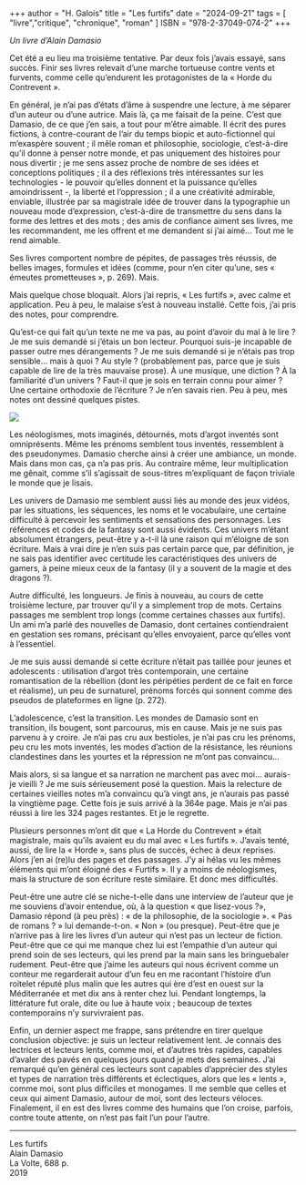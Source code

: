 +++
author = "H. Galois"
title = "Les furtifs"
date = "2024-09-21"
tags = [
    "livre","critique", "chronique", "roman"
]
ISBN = "978-2-37049-074-2"
+++

<i>Un livre d’Alain Damasio</i>

Cet été a eu lieu ma troisième tentative. Par deux fois j’avais essayé, sans succès. Finir ses livres relevait d’une marche tortueuse contre vents et furvents, comme celle qu’endurent les protagonistes de la « Horde du Contrevent ».  

En général, je n’ai pas d’états d’âme à suspendre une lecture, à me séparer d’un auteur ou d’une autrice. Mais là, ça me faisait de la peine. C’est que Damasio, de ce que j’en sais, a tout pour m’être aimable. Il écrit des pures fictions, à contre-courant de l’air du temps biopic et auto-fictionnel qui m’exaspère souvent ; il mêle roman et philosophie, sociologie, c’est-à-dire qu’il donne à penser notre monde, et pas uniquement des histoires pour nous divertir ; je me sens assez proche de nombre de ses idées et conceptions politiques ; il a des réflexions très intéressantes sur les technologies - le pouvoir qu’elles donnent et la puissance qu’elles amoindrissent -, la liberté et l’oppression ; il a une créativité admirable, enviable, illustrée par sa magistrale idée de trouver dans la typographie un nouveau mode d’expression, c’est-à-dire de transmettre du sens dans la forme des lettres et des mots ; des amis de confiance aiment ses livres, me les recommandent, me les offrent et me demandent si j’ai aimé… Tout me le rend aimable.  

Ses livres comportent nombre de pépites, de passages très réussis, de belles images, formules et idées (comme, pour n’en citer qu’une, ses « émeutes prometteuses », p. 269). Mais.  

Mais quelque chose bloquait. Alors j’ai repris, « Les furtifs », avec calme et application. Peu à peu, le malaise s’est à nouveau installé. Cette fois, j’ai pris des notes, pour comprendre.  

Qu’est-ce qui fait qu’un texte ne me va pas, au point d’avoir du mal à le lire ? Je me suis demandé si j’étais un bon lecteur. Pourquoi suis-je incapable de passer outre mes dérangements ? Je me suis demandé si je n’étais pas trop sensible… mais à quoi ? Au style ? (probablement pas, parce que je suis capable de lire de la très mauvaise prose). À une musique, une diction ? À la familiarité d’un univers ? Faut-il que je sois en terrain connu pour aimer ? Une certaine orthodoxie de l’écriture ? Je n’en savais rien. Peu à peu, mes notes ont dessiné quelques pistes.  

![](/images/LesFurtifs.jpeg)

Les néologismes, mots imaginés, détournés, mots d’argot inventés sont omniprésents. Même les prénoms semblent tous inventés, ressemblent à des pseudonymes. Damasio cherche ainsi à créer une ambiance, un monde. Mais dans mon cas, ça n’a pas pris. Au contraire même, leur multiplication me gênait, comme s’il s’agissait de sous-titres m’expliquant de façon triviale le monde que je lisais.  

Les univers de Damasio me semblent aussi liés au monde des jeux vidéos, par les situations, les séquences, les noms et le vocabulaire, une certaine difficulté à percevoir les sentiments et sensations des personnages. Les références et codes de la fantasy sont aussi évidents. Ces univers m’étant absolument étrangers, peut-être y a-t-il là une raison qui m’éloigne de son écriture. Mais à vrai dire je n’en suis pas certain parce que, par définition, je ne sais pas identifier avec certitude les caractéristiques des univers de gamers, à peine mieux ceux de la fantasy (il y a souvent de la magie et des dragons ?).  

Autre difficulté, les longueurs. Je finis à nouveau, au cours de cette troisième lecture, par trouver qu’il y a simplement trop de mots. Certains passages me semblent trop longs (comme certaines chasses aux furtifs). Un ami m’a parlé des nouvelles de Damasio, dont certaines contiendraient en gestation ses romans, précisant qu’elles envoyaient, parce qu’elles vont à l’essentiel.  

Je me suis aussi demandé si cette écriture n’était pas taillée pour jeunes et adolescents : utilisation d’argot très contemporain, une certaine romantisation de la rébellion (dont les péripéties perdent de ce fait en force et réalisme), un peu de surnaturel, prénoms forcés qui sonnent comme des pseudos de plateformes en ligne (p. 272).  

L’adolescence, c’est la transition. Les mondes de Damasio sont en transition, ils bougent, sont parcourus, mis en cause. Mais je ne suis pas parvenu à y croire. Je n’ai pas cru aux bestioles, je n’ai pas cru les prénoms, peu cru les mots inventés, les modes d’action de la résistance, les réunions clandestines dans les yourtes et la répression ne m’ont pas convaincu…  

Mais alors, si sa langue et sa narration ne marchent pas avec moi… aurais-je vieilli ? Je me suis sérieusement posé la question. Mais la relecture de certaines vieilles notes m’a convaincu qu’à vingt ans, je n’aurais pas passé la vingtième page. Cette fois je suis arrivé à la 364e page. Mais je n’ai pas réussi à lire les 324 pages restantes. Et je le regrette.  

Plusieurs personnes m’ont dit que « La Horde du Contrevent » était magistrale, mais qu’ils avaient eu du mal avec « Les furtifs ». J’avais tenté, aussi, de lire la « Horde », sans plus de succès, échec à deux reprises. Alors j’en ai (re)lu des pages et des passages. J’y ai hélas vu les mêmes éléments qui m’ont éloigné des « Furtifs ». Il y a moins de néologismes, mais la structure de son écriture reste similaire. Et donc mes difficultés.  

Peut-être une autre clé se niche-t-elle dans une interview de l’auteur que je me souviens d’avoir entendue, où, à la question « que lisez-vous ?», Damasio répond (à peu près) : « de la philosophie, de la sociologie ». « Pas de romans ? » lui demande-t-on. « Non » (ou presque). Peut-être que je n’arrive pas à lire les livres d’un auteur qui n’est pas un lecteur de fiction. Peut-être que ce qui me manque chez lui est l’empathie d’un auteur qui prend soin de ses lecteurs, qui les prend par la main sans les bringuebaler rudement. Peut-être que j’aime les auteurs qui nous écrivent comme un conteur me regarderait autour d’un feu en me racontant l’histoire d’un roitelet réputé plus malin que les autres qui ère d’est en ouest sur la Méditerranée et met dix ans à renter chez lui. Pendant longtemps, la littérature fut orale, dite ou lue à haute voix ; beaucoup de textes contemporains n’y survivraient pas.  

Enfin, un dernier aspect me frappe, sans prétendre en tirer quelque conclusion objective: je suis un lecteur relativement lent. Je connais des lectrices et lecteurs lents, comme moi, et d’autres très rapides, capables d’avaler des pavés en quelques jours quand je mets des semaines. J’ai remarqué qu’en général ces lecteurs sont capables d’apprécier des styles et types de narration très différents et éclectiques, alors que les « lents », comme moi, sont plus difficiles et monogames. Il me semble que celles et ceux qui aiment Damasio, autour de moi, sont des lecteurs véloces.
Finalement, il en est des livres comme des humains que l’on croise, parfois, contre toute attente, on n’est pas fait l’un pour l’autre.  

***

Les furtifs  
Alain Damasio  
La Volte, 688 p.  
2019  
